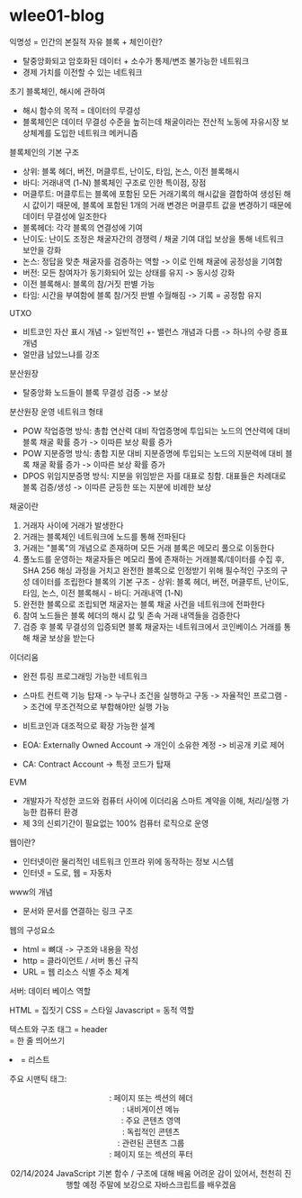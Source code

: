 # wlee01-blog
익명성 = 인간의 본질적 자유
블록 + 체인이란?
  - 탈중앙화되고 암호화된 데이터 + 소수가 통제/변조 불가능한 네트워크
  - 경제 가치를 이전할 수 있는 네트워크

초기 블록체인, 해시에 관하여 
 - 해시 함수의 목적 = 데이터의 무결성
 - 블록체인은 데이터 무결성 수준을 높히는데 채굴이라는 전산적 노동에 자유시장 보상체계를 도입한 네트워크 메커니즘 

블록체인의 기본 구조 
  - 상위: 블록 헤더, 버전, 머클루트, 난이도, 타임, 논스, 이전 블록해시
  - 바디: 거래내역 (1-N)
블록체인 구조로 인한 특이점, 장점
   - 머클루트: 머클루트는 블록에 포함된 모든 거래기록의 해시값을 결합하여 생성된 해시 값이기 때문에, 블록에 포함된 1개의 거래 변경은 머클루트 값을 변경하기 때문에 데이터 무결성에 일조한다
   - 블록헤더: 각각 블록의 연결성에 기여
   - 난이도: 난이도 조정은 채굴자간의 경쟁력 / 채굴 기여 대입 보상을 통해 네트워크 보안을 강화
   - 논스: 정답을 맞춘 채굴자를 검증하는 역할 -> 이로 인해 채굴에 공정성을 기여함
   - 버전: 모든 참여자가 동기화되어 있는 상태를 유지 -> 동시성 강화
   - 이전 블록해시: 블록의 참/거짓 판별 가능
   - 타임: 시간을 부여함에 블록 참/거짓 판별 수월해짐 -> 기록 = 공정함 유지

UTXO
   - 비트코인 자산 표시 개념 -> 일반적인 +- 밸런스 개념과 다름 -> 하나의 수량 증표 개념
   - 얼만큼 남았느냐를 강조 

분산원장
  - 탈중앙화 노드들이 블록 무결성 검증 -> 보상

분산원장 운영 네트워크 형태 
  - POW 작업증명 방식: 총합 연산력 대비 작업증명에 투입되는 노드의 연산력에 대비 블록 채굴 확률 증가 -> 이따른 보상 확률 증가
  - POW 지분증명 방식: 총합 지분 대비 지분증명에 투입되는 노드의 지분력에 대비 블록 채굴 확률 증가 -> 이따른 보상 확률 증가
  - DPOS 위임지분증명 방식: 지분을 위임받은 자를 대표로 칭함. 대표들은 차례대로 블록 검증/생성 -> 이따른 균등한 또는 지분에 비례한 보상

채굴이란
  1. 거래자 사이에 거래가 발생한다
  2. 거래는 블록체인 네트워크에 노드를 통해 전파된다
  3. 거래는 "블록"의 개념으로 존재하며 모든 거래 블록은 메모리 풀으로 이동한다
  4. 풀노드를 운영하는 채굴자들은 메모리 풀에 존재하는 거래블록/데이터를 수집 후, SHA 256 해싱 과정을 거치고 완전한 블록으로 인정받기 위해 필수적인 구조의 구성 데이터를 조립한다
      블록의 기본 구조 
    -   상위: 블록 헤더, 버전, 머클루트, 난이도, 타임, 논스, 이전 블록해시
    -   바디: 거래내역 (1-N)
  5. 완전한 블록으로 조립되면 채굴자는 블록 채굴 사건을 네트워크에 전파한다
  6. 참여 노드들은 블록 헤더의 해시 값 및 존속 거래 내역들을 검증한다
  7. 검증 후 블록 무결성의 입증되면 블록 채굴자는 네트워크에서 코인베이스 거래를 통해 채굴 보상을 받는다

이더리움 
  - 완전 튜링 프로그래밍 가능한 네트워크
  - 스마트 컨트랙 기능 탑재 -> 누구나 조건을 실행하고 구동 -> 자율적인 프로그램 -> 조건에 무조건적으로 부합해야만 실행 가능
  - 비트코인과 대조적으로 확장 가능한 설계

  - EOA: Externally Owned Account -> 개인이 소유한 계정 -> 비공개 키로 제어 
  - CA: Contract Account -> 특정 코드가 탑재

EVM 
  - 개발자가 작성한 코드와 컴퓨터 사이에 이더리움 스마트 계약을 이해, 처리/실행 가능한 컴퓨터 환경
  - 제 3의 신뢰기간이 필요없는 100% 컴퓨터 로직으로 운영

웹이란? 
 - 인터넷이란 물리적인 네트워크 인프라 위에 동작하는 정보 시스템
 - 인터넷 = 도로, 웹 = 자동차

www의 개념 
 - 문서와 문서를 연결하는 링크 구조

웹의 구성요소 
 - html = 뼈대 -> 구조와 내용을 작성
 - http = 클라이언트 / 서버 통신 규칙
 - URL = 웹 리소스 식별 주소 체계

서버: 데이터 베이스 역할

HTML = 집짓기 
CSS = 스타일 
Javascript = 동적 역할 

텍스트와 구조 태그 
  <h> = header 
  <br> = 한 줄 띄어쓰기 
  <li> = 리스트 

주요 시맨틱 태그:
<header>: 페이지 또는 섹션의 헤더
<nav>: 내비게이션 메뉴
<main>: 주요 콘텐츠 영역
<article>: 독립적인 콘텐츠
<section>: 관련된 콘텐츠 그룹
<footer>: 페이지 또는 섹션의 푸터

02/14/2024 
JavaScript 기본 함수 / 구조에 대해 배움 
어려운 감이 있어서, 천천히 진행할 예정 
주말에 보강으로 자바스크립트를 배우겠음 










